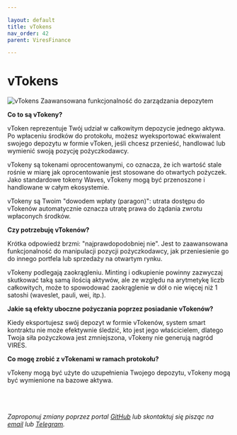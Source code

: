 ```yaml
---

layout: default
title: vTokens
nav_order: 42
parent: ViresFinance

---
```


# vTokens

![vTokens](https://miro.medium.com/max/2400/1*em31lm1RQDkj7OeUMP09Iw.png)
Zaawansowana funkcjonalność do zarządzania depozytem

**Co to są vTokeny?**

vToken reprezentuje Twój udział w całkowitym depozycie jednego aktywa. Po wpłaceniu środków do protokołu, możesz wyeksportować ekwiwalent swojego depozytu w formie vToken, jeśli chcesz przenieść, handlować lub wymienić swoją pozycję pożyczkodawcy.

vTokeny są tokenami oprocentowanymi, co oznacza, że ich wartość stale rośnie w miarę jak oprocentowanie jest stosowane do otwartych pożyczek. Jako standardowe tokeny Waves, vTokeny mogą być przenoszone i handlowane w całym ekosystemie.

vTokeny są Twoim "dowodem wpłaty (paragon)": utrata dostępu do vTokenów automatycznie oznacza utratę prawa do żądania zwrotu wpłaconych środków.

**Czy potrzebuję vTokenów?**

Krótka odpowiedź brzmi: "najprawdopodobniej nie". Jest to zaawansowana funkcjonalność do manipulacji pozycji pożyczkodawcy, jak przeniesienie go do innego portfela lub sprzedaży na otwartym rynku.

vTokeny podlegają zaokrągleniu. Minting i odkupienie powinny zazwyczaj skutkować taką samą ilością aktywów, ale ze względu na arytmetykę liczb całkowitych, może to spowodować zaokrąglenie w dół o nie więcej niż 1 satoshi (waveslet, pauli, wei, itp.).

**Jakie są efekty uboczne pożyczania poprzez posiadanie vTokenów?**

Kiedy eksportujesz swój depozyt w formie vTokenów, system smart kontraktu nie może efektywnie śledzić, kto jest jego właścicielem, dlatego
Twoja siła pożyczkowa jest zmniejszona, vTokeny nie generują nagród VIRES.

**Co mogę zrobić z vTokenami w ramach protokołu?**

vTokeny mogą być użyte do uzupełnienia Twojego depozytu,
vTokeny mogą być wymienione na bazowe aktywa.

\
\
\
*Zaproponuj zmiany poprzez portal [GitHub](https://github.com/wxpl/wxpl.github.io) lub skontaktuj się pisząc na [email](mailto:contact@wxpl.club) lub [Telegram](https://t.me/waves_polska).*